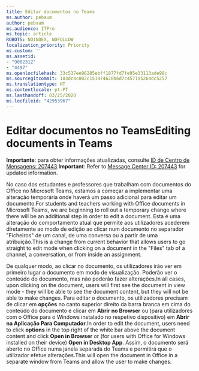 ```yaml
---
title: Editar documentos no Teams
ms.author: pebaum
author: pebaum
ms.audience: ITPro
ms.topic: article
ROBOTS: NOINDEX, NOFOLLOW
localization_priority: Priority
ms.custom: ''
ms.assetid:
- "9002312"
- "4497"
ms.openlocfilehash: 33c537ee96285ebff1877fd7fe95e33113ade98c
ms.sourcegitcommit: 183dc4c002c151474628b6d7c4571a5264dc5257
ms.translationtype: HT
ms.contentlocale: pt-PT
ms.lasthandoff: 03/25/2020
ms.locfileid: "42953967"
---
```

# <a name="editing-documents-in-teams"></a><span data-ttu-id="7a684-102">Editar documentos no Teams</span><span class="sxs-lookup"><span data-stu-id="7a684-102">Editing documents in Teams</span></span>

<span data-ttu-id="7a684-103">**Importante**: para obter informações atualizadas, consulte [ID de Centro de Mensagens: 207443](https://admin.microsoft.com/Adminportal/Home?source=applauncher#MessageCenter?id=MC207443).</span><span class="sxs-lookup"><span data-stu-id="7a684-103">**Important**: Refer to [Message Center ID: 207443](https://admin.microsoft.com/Adminportal/Home?source=applauncher#MessageCenter?id=MC207443) for updated information.</span></span> 

<span data-ttu-id="7a684-104">No caso dos estudantes e professores que trabalham com documentos do Office no Microsoft Teams, estamos a começar a implementar uma alteração temporária onde haverá um passo adicional para editar um documento.</span><span class="sxs-lookup"><span data-stu-id="7a684-104">For students and teachers working with Office documents in Microsoft Teams, we are beginning to roll out a temporary change where there will be an additional step in order to edit a document.</span></span> <span data-ttu-id="7a684-105">Esta é uma alteração do comportamento atual que permite aos utilizadores acederem diretamente ao modo de edição ao clicar num documento no separador "Ficheiros" de um canal, de uma conversa ou a partir de uma atribuição.</span><span class="sxs-lookup"><span data-stu-id="7a684-105">This is a change from current behavior that allows users to go straight to edit mode when clicking on a document in the "Files" tab of a channel, a conversation, or from inside an assignment.</span></span>

<span data-ttu-id="7a684-106">De qualquer modo, ao clicar no documento, os utilizadores irão ver em primeiro lugar o documento em modo de visualização. Poderão ver o conteúdo do documento, mas não poderão fazer alterações.</span><span class="sxs-lookup"><span data-stu-id="7a684-106">In all cases, upon clicking on the document, users will first see the document in view mode - they will be able to see the document content, but they will not be able to make changes.</span></span> <span data-ttu-id="7a684-107">Para editar o documento, os utilizadores precisam de clicar em **opções** no canto superior direito da barra branca em cima do conteúdo do documento e clicar em **Abrir no Browser** ou (para utilizadores com o Office para o Windows instalado no respetivo dispositivo) em **Abrir na Aplicação Para Computador**.</span><span class="sxs-lookup"><span data-stu-id="7a684-107">In order to edit the document, users need to click **options** in the top right of the white bar above the document content and click **Open in Browser** or (for users with Office for Windows installed on their device) **Open in Desktop App**.</span></span> <span data-ttu-id="7a684-108">Assim, o documento será aberto no Office numa janela separada do Teams e permitirá que o utilizador efetue alterações.</span><span class="sxs-lookup"><span data-stu-id="7a684-108">This will open the document in Office in a separate window from Teams and allow the user to make changes.</span></span>
